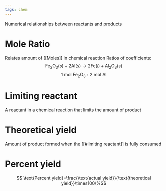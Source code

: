```yaml
---
tags: chem
---
```

Numerical relationships between reactants and products
# Mole Ratio
Relates amount of [[Moles]] in chemical reaction
Ratios of coefficients:
$$ \text{Fe}_2\text{O}_3(s)+2\text{Al}(s) \rightarrow 2\text{Fe}(l)+\text{Al}_2\text{O}_3(s) $$
$$ 1 \text{ mol Fe}_2\text{O}_3 : 2 \text{ mol Al} $$
# Limiting reactant
A reactant in a chemical reaction that limits the amount of product
# Theoretical yield
Amount of product formed when the [[#limiting reactant]] is fully consumed
# Percent yield
$$ \text{Percent yield}=\frac{\text{actual yield}}{\text{theoretical yield}}\times100\%$$
